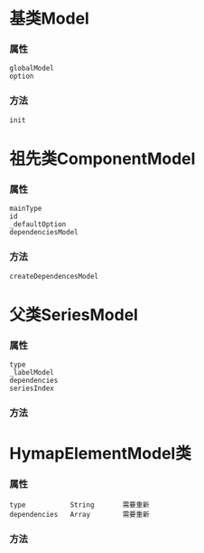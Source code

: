 
# 基类Model
### 属性
    globalModel
    option
### 方法
    init
    
# 祖先类ComponentModel

### 属性
    mainType
    id
    _defaultOption
    dependenciesModel
    
### 方法
    createDependencesModel
    
# 父类SeriesModel

### 属性
    type
    _labelModel
    dependencies
    seriesIndex
### 方法





# HymapElementModel类

### 属性
    type           String       需要重新
    dependencies   Array        需要重新
    

### 方法



